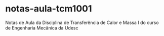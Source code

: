 # notas-aula-tcm1001
Notas de Aula da Disciplina de Transferência de Calor e Massa I do curso de Engenharia Mecânica da Udesc
